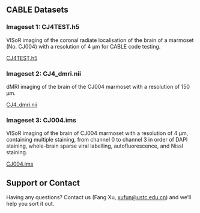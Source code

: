 ## CABLE Datasets

### Imageset 1: CJ4TEST.h5
VISoR imaging of the coronal radiate localisation of the brain of a marmoset (No. CJ004) with a resolution of 4 µm for CABLE code testing.

[CJ4TEST.h5](http://smart.siat.ac.cn/static-files/cj004_dataset/CJ4TEST.h5)

### Imageset 2: CJ4_dmri.nii
dMRI imaging of the brain of the CJ004 marmoset with a resolution of 150 μm.

[CJ4_dmri.nii](http://smart.siat.ac.cn/static-files/cj004_dataset/CJ4_dmri.nii)

### Imageset 3: CJ004.ims
VISoR imaging of the brain of CJ004 marmoset with a resolution of 4 μm, containing multiple staining, from channel 0 to channel 3 in order of DAPI staining, whole-brain sparse viral labelling, autofluorescence, and Nissl staining.

[CJ004.ims](http://smart.siat.ac.cn/static-files/cj004_dataset/CJ004.ims)

## Support or Contact

Having any questions? Contact us (Fang Xu, xufun@ustc.edu.cn) and we’ll help you sort it out.
